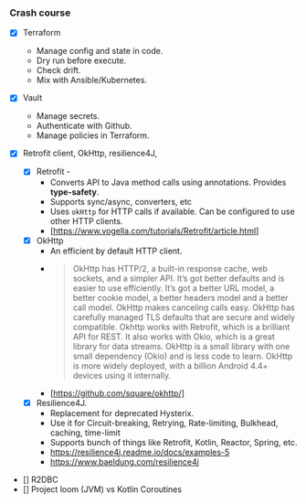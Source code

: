 ### Crash course
* [x] Terraform
    - Manage config and state in code.
    - Dry run before execute.
    - Check drift.
    - Mix with Ansible/Kubernetes.

* [x] Vault
    - Manage secrets.
    - Authenticate with Github.
    - Manage policies in Terraform.

* [x] Retrofit client, OkHttp, resilience4J, 
    - [x] Retrofit -  
        - Converts API to Java method calls using annotations. Provides **type-safety**.
        - Supports sync/async, converters, etc
        - Uses `okHttp` for HTTP calls if available. Can be configured to use other HTTP clients.
        - [https://www.vogella.com/tutorials/Retrofit/article.html]
    - [x] OkHttp
        - An efficient by default HTTP client.
        - > OkHttp has HTTP/2, a built-in response cache, web sockets, and a simpler API. It’s got better defaults and is easier to use efficiently. It’s got a better URL model, a better cookie model, a better headers model and a better call model. OkHttp makes canceling calls easy. OkHttp has carefully managed TLS defaults that are secure and widely compatible. Okhttp works with Retrofit, which is a brilliant API for REST. It also works with Okio, which is a great library for data streams. OkHttp is a small library with one small dependency (Okio) and is less code to learn. OkHttp is more widely deployed, with a billion Android 4.4+ devices using it internally.
        - [https://github.com/square/okhttp/]
    - [x] Resilience4J.
        - Replacement for deprecated Hysterix.
        - Use it for Circuit-breaking, Retrying, Rate-limiting, Bulkhead, caching, time-limit
        - Supports bunch of things like Retrofit, Kotlin, Reactor, Spring, etc.
        - https://resilience4j.readme.io/docs/examples-5
        - https://www.baeldung.com/resilience4j

* [] R2DBC
* [] Project loom (JVM) vs Kotlin Coroutines
